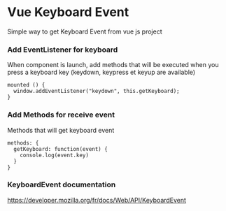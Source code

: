 # Vue Keyboard Event

Simple way to get Keyboard Event from vue js project

### Add EventListener for keyboard

When component is launch, add methods that will be executed when you press a keyboard key (keydown, keypress et keyup are available)

```
mounted () {
  window.addEventListener("keydown", this.getKeyboard);
}
```

### Add Methods for receive event 

Methods that will get keyboard event 

```
methods: {
  getKeyboard: function(event) {
    console.log(event.key)
  }
}
``` 

### KeyboardEvent documentation
https://developer.mozilla.org/fr/docs/Web/API/KeyboardEvent
